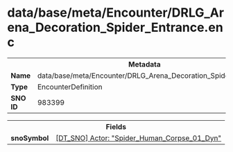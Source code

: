 <h1>data/base/meta/Encounter/DRLG_Arena_Decoration_Spider_Entrance.enc</h1><table><tr><th colspan="100%">Metadata</th></tr><tr><td><b>Name</b></td><td>data/base/meta/Encounter/DRLG_Arena_Decoration_Spider_Entrance.enc</td></tr><tr><td><b>Type</b></td><td>EncounterDefinition</td></tr><tr><td><b>SNO ID</b></td><td>983399</td></tr></table>

<table><tr><th colspan="100%">Fields</th></tr><tr><td><b>snoSymbol</b></td><td><a href="..\Actor\Spider_Human_Corpse_01_Dyn.acr">[DT_SNO] Actor: "Spider_Human_Corpse_01_Dyn"</a></td></tr></table>

